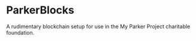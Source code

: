 # ParkerBlocks
A rudimentary blockchain setup for use in the My Parker Project charitable foundation.
